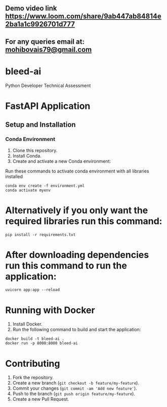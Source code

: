 ## Demo video link https://www.loom.com/share/9ab447ab84814e2ba1a1c9926701d777

## For any queries email at: mohibovais79@gmail.com

# bleed-ai
Python Developer Technical Assessment


# FastAPI Application

## Setup and Installation

### Conda Environment
1. Clone this repository.
2. Install Conda.
3. Create and activate a new Conda environment:

Run these commands to  activate conda environment with all libraries installed

   ```
conda env create -f environment.yml
conda activate myenv
```
# Alternatively if you only want the required libraries  run this command:

```
pip install -r requirements.txt
```
# After downloading dependencies run this command to run the application:

```
uvicorn app:app --reload
```

# Running with Docker

1. Install Docker.
2. Run the following command to build and start the application:

```
docker build -t bleed-ai .
docker run -p 8000:8000 bleed-ai
```

# Contributing

1. Fork the repository.
2. Create a new branch (`git checkout -b feature/my-feature`).
3. Commit your changes (`git commit -am 'Add new feature'`).
4. Push to the branch (`git push origin feature/my-feature`).
5. Create a new Pull Request.






